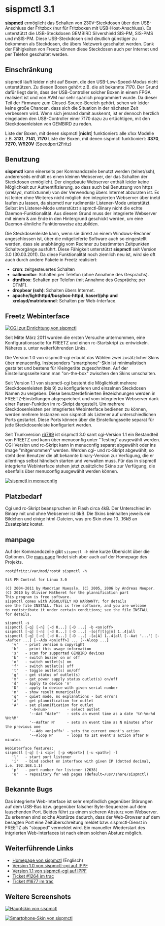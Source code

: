 # sispmctl 3.1

**[sispmctl](http://sispmctl.sourceforge.net/)**
ermöglicht das Schalten von 230V-Steckdosen über den USB-Anschluss der
Fritzbox (nur für Fritzboxen mit USB-Host-Anschluss). Es unterstützt die
USB-Steckdosen GEMBIRD Silvershield SIS-PM, SIS-PMS und mSIS-PM. Diese
USB-Steckdosen sind deutlich günstiger zu bekommen als Steckdosen, die
übers Netzwerk geschaltet werden. Dank der Fähigkeiten von Freetz können
diese Steckdosen auch per Internet und per Telefon geschaltet werden.

Einschränkung
-------------

sispmctl läuft leider nicht auf Boxen, die den USB-Low-Speed-Modus nicht
unterstützen. Zu diesen Boxen gehört z.B. die alt bekannte 7170. Der
Grund dafür liegt darin, dass der USB-Controller solcher Boxen in einem
FPGA realisiert ist und von AVM nur sehr spärlich programmiert wurde. Da
dieser Teil der Firmware zum Closed-Source-Bereich gehört, sehen wir
leider keine große Chancen, dass sich die Situation in der nächsten Zeit
verbessern wird. Wenn sich jemand damit auskennt, ist er dennoch
herzlich eingeladen den USB-Controller einer 7170 dazu zu ertüchtigen,
mit den Steckdosenleisten von GEMBIRD zu reden.

Liste der Boxen, mit denen sispmctl [**nicht**]
funktioniert: alle x1xx Modelle z.B. **3131**, **7141**, **7170**
Liste der Boxen, mit denen sispmctl funktioniert: **3370**, **7270**,
**W920V**
([Speedport2Fritz](http://www.ip-phone-forum.de/showthread.php?t=172137))

Benutzung
---------

**sispmctl** kann einerseits per Kommandozeile benutzt werden
(telnet/ssh), andererseits enthält es einen kleinen Webserver, der das
Schalten der Steckdosen ermöglicht. Der eingebaute Webserver enthält
leider keine Möglichkeit zur Authentifizierung, so dass auch bei
Benutzung von https (xrelayd, matrixtunnel) von der Verwendung übers
Internet abzuraten ist. Es ist leider ohne Weiteres nicht möglich den
integrierten Webserver über inetd laufen zu lassen, da sispmctl nur
rudimentär Listener-Mode unterstützt. Selbst im Listener-Mode
unterstützt sispmctl-Binary nicht die echte Daemon-Funktionalität. Aus
diesem Grund muss der integrierte Webserver mit einem & am Ende in den
Hintergrund geschickt werden, um eine Daemon-ähnliche Funktionsweise
abzubilden.

Die Steckdosenleiste kann, wenn sie direkt an einem Windows-Rechner
angeschlossen ist, über die mitgelieferte Software auch so eingestellt
werden, dass sie unabhängig vom Rechner zu bestimmten Zeitpunkten
Schaltvorgänge ausführt. Diese Fähigkeit unterstützt **sispmctl** seit
Version 3.0 (30.03.2011). Da diese Funktionalität noch ziemlich neu ist,
wird sie oft auch durch andere Pakete in Freetz realisiert:

-   **cron**: zeitgesteuertes Schalten
-   **callmonitor**: Schalten per Telefon (ohne Annahme des Gesprächs).
-   **dtmfbox**: Schalten per Telefon (mit Annahme des Gesprächs; per
    DTMF).
-   **dropbear (ssh)**: Schalten übers Internet.
-   **apache/lighthttpd/busybox-httpd, haserl/php und
    xrelayd/matrixtunnel**: Schalten per Web-Interface.

Freetz Webinterface
-------------------

[![CGI zur Einrichtung von sispmctl](../../docs/screenshots/207_md.jpg)](../../docs/screenshots/207.jpg)

Seit Mitte März 2011 wurden die ersten Versuche unternommen, eine
Konfigurationsseite für FREETZ und einen rc-Startskript zu entwickeln.
Näheres s. unter weiterführenden Links.

Die Version 1.0 von sispmctl-cgi erlaubt das Wählen zwei zusätzlicher
Skins über menuconfig. Insbesonders "smartphone"-Skin ist
minimalistisch gestaltet und bestens für Kleingeräte zugeschnitten. Auf
der Einstellungsseite kann man "on-the-box" zwischen den Skins
umschalten.

Seit Version 1.1 von sispmctl-cgi besteht die Möglichkeit mehrere
Steckdosenleisten (bis 9) zu konfigurieren und einzelnen Steckdosen
Namen zu vergeben. Diese benutzerdefinierten Bezeichnungen werden in
FREETZ-Einstellungen abgespeichert und vom integrierten Webserver dank
einer Parser-Funktion im rc-Skript dargestellt. Um mehrere
Steckdosenleisten per integriertes Webinterface bedienen zu können,
werden mehrere Instanzen von sispmctl als Listener auf unterschiedlichen
Ports gestartet. Diese Ports können über die Einstellungsseite separat
für jede Steckdosenleiste konfiguriert werden.

Seit Trunkversion [r6789](https://trac.boxmatrix.info/freetz-ng/changeset/6789) ist sispmctl 3.0 samt cgi-Version 1.1 ein
Bestandteil von FREETZ und kann über menuconfig unter "Testing"
ausgewählt werden. CGI-Version und rc-Skript kann in menuconfig separat
abgewählt oder ins Image "mitgenommen" werden. Werden cgi- und
rc-Skript abgewählt, so steht dem Benutzer die alt bekannte
binary-Version zur Verfügung, die er allerdings selbst händisch starten
und verwalten muss. Für das in sispmctl integrierte Webinterface stehen
jetzt zusätzliche Skins zur Verfügung, die ebenfalls über menuconfig
ausgewählt werden können.

[![sispmctl in menuconfig](../../docs/screenshots/210_md.jpg)](../../docs/screenshots/210.jpg)

Platzbedarf
-----------

Cgi und rc-Skript beanspruchen im Flash circa 4kB. Der Unterschied im
Binary mit und ohne Webserver ist 6kB. Die Skins beinhalten jeweils ein
Bildchen und einige html-Dateien, was pro Skin etwa 10...16kB an
Zusatzplatz kostet.

manpage
-------

Auf der Kommandozeile gibt `sispmctl -h` eine kurze Übersicht über die
Optionen. Die
[man-page](http://sispmctl.sourceforge.net/#mozTocId756141)
findet sich aber auch auf der Homepage des Projekts.

```
root@fritz:/var/mod/root# sispmctl -h

SiS PM Control for Linux 3.0

(C) 2004-2011 by Mondrian Nuessle, (C) 2005, 2006 by Andreas Neuper.
(C) 2010 by Olivier Matheret for the plannification part
This program is free software.
sispmctl comes with ABSOLUTELY NO WARRANTY; for details
see the file INSTALL. This is free software, and you are welcome
to redistribute it under certain conditions; see the file INSTALL
for details.

sispmctl -s
sispmctl [-q] [-n] [-d 0...] [-D ...] -b <on|off>
sispmctl [-q] [-n] [-d 0...] [-D ...] -[o|f|t|g|m] 1..4|all
sispmctl [-q] [-n] [-d 0...] [-D ...] -[a|A] 1..4|all [--Aat '...'] [--Aafter ...] [--Ado <on|off>] ... [--Aloop ...]
   'v'   - print version & copyright
   'h'   - print this usage information
   's'   - scan for supported GEMBIRD devices
   'b'   - switch buzzer on or off
   'o'   - switch outlet(s) on
   'f'   - switch outlet(s) off
   't'   - toggle outlet(s) on/off
   'g'   - get status of outlet(s)
   'm'   - get power supply status outlet(s) on/off
   'd'   - apply to device 'n'
   'D'   - apply to device with given serial number
   'n'   - show result numerically
   'q'   - quiet mode, no explanations - but errors
   'a'   - get plannification for outlet
   'A'   - set plannification for outlet
           '-A<num>'        - select outlet
           '--Aat "date"'   - sets an event time as a date '%Y-%m-%d %H:%M'
           '--Aafter N'     - sets an event time as N minutes after the previous one
           '--Ado <on|off>' - sets the current event's action
           '--Aloop N'      - loops to 1st event's action after N minutes

Webinterface features:
sispmctl [-q] [-i <ip>] [-p <#port>] [-u <path>] -l
   'l'   - start port listener
   'i'   - bind socket on interface with given IP (dotted decimal, i.e. 192.168.1.1)
   'p'   - port number for listener (2638)
   'u'   - repository for web pages (default=/usr/share/sispmctl)
```

Bekannte Bugs
-------------

Das integrierte Web-Interface ist sehr empfindlich gegenüber Störungen
auf dem USB-Bus bzw. gegenüber falscher Byte-Sequenzen auf dem
lauschenden Port. Beides führt zu einem sicheren Absturz vom Webserver.
Zu erkennen sind solche Abstürze dadurch, dass der Web-Browser auf dem
besagten Port eine Zeitüberschreitung meldet bzw. sispmctl-Dienst in
FREETZ als "stopped" vermeldet wird. Ein manueller Wiederstart des
intgrierten Web-Interfaces ist nach einem solchen Absturz möglich.

Weiterführende Links
--------------------

-   [Homepage von
    sispmctl](http://sispmctl.sourceforge.net/) (Englisch)
-   [Version 1.0 von sispmctl-cgi auf
    IPPF](http://www.ip-phone-forum.de/showthread.php?t=232493&p=1690967&viewfull=1#post1690967)
-   [Version 1.1 von sispmctl-cgi auf
    IPPF](http://www.ip-phone-forum.de/showthread.php?t=232493&p=1695596&viewfull=1#post1695596)
-   [Ticket #1264 im trac](https://trac.boxmatrix.info/freetz-ng/ticket/1264)
-   [Ticket #1677 im trac](https://trac.boxmatrix.info/freetz-ng/ticket/1677)

Weitere Screenshots
-------------------

[![Hauptskin von sispmctl](../../docs/screenshots/208_md.jpg)](../../docs/screenshots/208.jpg)

[![Smartphone-Skin von sispmctl](../../docs/screenshots/211_md.jpg)](../../docs/screenshots/211.jpg)



